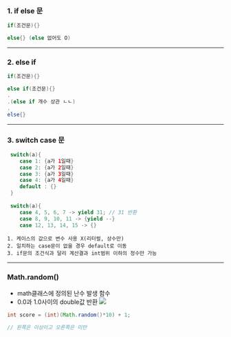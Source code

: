 ### 1. if else 문
```java
if(조건문){} 

else{} (else 없어도 O)
 ```
--- 
 ### 2. else if
 ```java
 if(조건문){}
 
 else if(조건문){}
 .
 .(else if 개수 상관 ㄴㄴ)
 .
 else{}
 ```
 ---
 
 ### 3. switch case 문
```java 
 switch(a){
  	case 1: {a가 1일때}
    case 2: {a가 2일때}
    case 3: {a가 3일때}
    case 4: {a가 4일때}
    default : {}
 }
 
 switch(a){
 	case 4, 5, 6, 7 -> yield 31; // 31 반환
    case 8, 9, 10, 11 -> {yield --}
    case 12, 13, 14, 15 -> {}
 ```

    1. 케이스의 값으로 변수 사용 X(리터럴, 상수만)
    2. 일치하는 case문이 없을 경우 default로 이동
    3. if문의 조건식과 달리 계산결과 int범위 이하의 정수만 가능
    

---    

### Math.random()

- math클래스에 정의된 난수 발생 함수
- 0.0과 1.0사이의 double값 반환
    ![](https://velog.velcdn.com/images/jacobhboy/post/6ea76ce6-7f17-4663-b400-9ba6b8e99160/image.jpg)

```java
int score = (int)(Math.random()*10) + 1;

// 왼쪽은 이상이고 오른쪽은 미만
```
